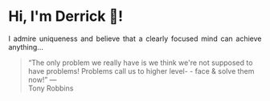 # Hi, I'm Derrick 👋!
<p align="justify">I admire uniqueness and believe that a clearly focused mind can achieve anything...</p> 
<!-- #quote-start -->
<blockquote>&ldquo;The only problem we really have is we think we're not supposed to have problems! Problems call us to higher level- - face & solve them now!&rdquo; &mdash; <footer>Tony Robbins</footer></blockquote>
<!-- #quote-end -->
